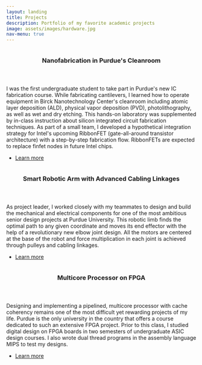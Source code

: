 ```yaml
---
layout: landing
title: Projects
description: Portfolio of my favorite academic projects
image: assets/images/hardware.jpg
nav-menu: true
---
```


<!-- Main -->
<div id="main">

<!-- Two -->
<section id="two" class="spotlights">
	<section>
		<a href="fabrication.html" class="image">
			<img src="{% link assets/images/fabrication.png %}" alt="" data-position="top center" />
		</a>
		<div class="content">
			<div class="inner">
				<header class="major">
					<h3>Nanofabrication in Purdue's Cleanroom</h3>
				</header>
				<p>I was the first undergraduate student to take part in Purdue's new IC fabrication course. While fabricating cantilevers, I learned how to operate equipment in Birck Nanotechnology Center's cleanroom including atomic layer deposition (ALD), physical vapor deposition (PVD), photolithography, as well as wet and dry etching. This hands-on laboratory was supplemented by in-class instruction about silicon integrated circuit fabrication techniques. As part of a small team, I developed a hypothetical integration strategy for Intel's upcoming RibbonFET (gate-all-around transistor architecture) with a step-by-step fabrication flow. RibbonFETs are expected to replace finfet nodes in future Intel chips.</p>
				<ul class="actions">
					<li><a href="fabrication.html" class="button">Learn more</a></li>
				</ul>
			</div>
		</div>
	</section>
	<section>
		<a href="senior_design.html" class="image">
			<img src="{% link assets/images/senior_design.png %}" alt="" data-position="center center" />
		</a>
		<div class="content">
			<div class="inner">
				<header class="major">
					<h3>Smart Robotic Arm with Advanced Cabling Linkages</h3>
				</header>
				<p>As project leader, I worked closely with my teammates to design and build the mechanical and electrical components for one of the most ambitious senior design projects at Purdue University. This robotic limb finds the optimal path to any given coordinate and moves its end effector with the help of a revolutionary new elbow joint design. All the motors are centered at the base of the robot and force multiplication in each joint is achieved through pulleys and cabling linkages.</p>
				<ul class="actions">
					<li><a href="senior_design.html" class="button">Learn more</a></li>
				</ul>
			</div>
		</div>
	</section>
	<section>
		<a href="multicore.html" class="image">
			<img src="{% link assets/images/cache_control.png %}" alt="" data-position="top center" />
		</a>
		<div class="content">
			<div class="inner">
				<header class="major">
					<h3>Multicore Processor on FPGA</h3>
				</header>
				<p>Designing and implementing a pipelined, multicore processor with cache coherency remains one of the most difficult yet rewarding projects of my life. Purdue is the only university in the country that offers a course dedicated to such an extensive FPGA project. Prior to this class, I studied digital design on FPGA boards in two semesters of undergraduate ASIC design courses. I also wrote dual thread programs in the assembly language MIPS to test my designs.</p>
				<ul class="actions">
					<li><a href="multicore.html" class="button">Learn more</a></li>
				</ul>
			</div>
		</div>
	</section>
</section>
